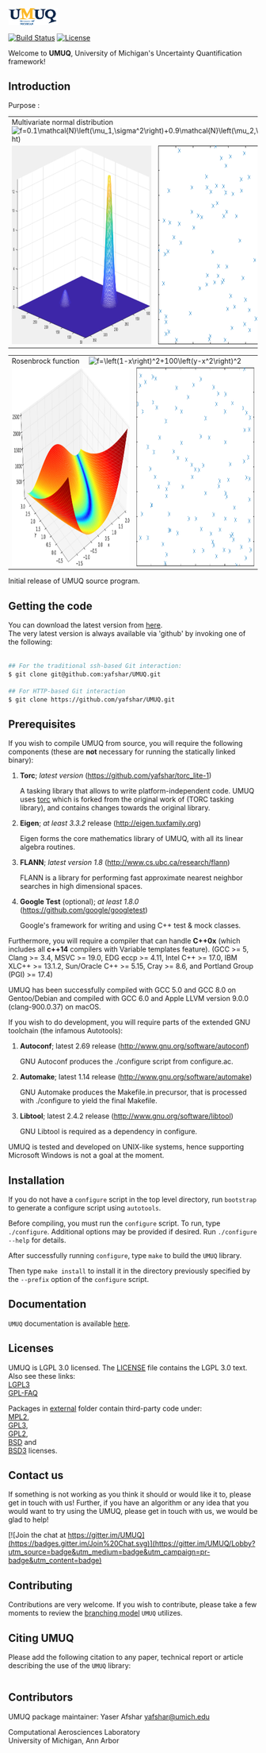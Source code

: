 <img src="./docs/umuq.png?raw=true" width="100">

[![Build Status](https://travis-ci.com/yafshar/UMUQ.svg?token=aY1dW9PfH9SMySdB6Pzy&branch=develop)](https://travis-ci.com/yafshar/UMUQ)
[![License](https://img.shields.io/badge/license-LGPL--3.0-blue.svg)](LICENSE)

Welcome to **UMUQ**, University of Michigan's Uncertainty Quantification framework!

Introduction
------------

Purpose :

<table>
  <tr>
    <td colspan="2"> Multivariate normal distribution  &nbsp; &nbsp;
    <img src="https://latex.codecogs.com/svg.latex?&space;f=0.1\mathcal{N}\left(\mu_1,\sigma^2\right)+0.9\mathcal{N}\left(\mu_2,\sigma^2\right)" title="f=0.1\mathcal{N}\left(\mu_1,\sigma^2\right)+0.9\mathcal{N}\left(\mu_2,\sigma^2\right)" />
    </td>
</td>
  </tr>
  <tr>
    <td> <img src="./docs/two_Gaussian.png?raw=true" width="400" height="400"> </td>
    <td> <img src="./docs/two_Gaussian.gif?raw=true" width="400" height="400"> </td>
  </tr>
</table>

<table>
  <tr>
    <td colspan="2"> Rosenbrock function  &nbsp; &nbsp; <img src="https://latex.codecogs.com/svg.latex?&space;f=\left(1-x\right)^2+100\left(y-x^2\right)^2" title="f=\left(1-x\right)^2+100\left(y-x^2\right)^2" /> </td>
</td>
  </tr>
  <tr>
    <td> <img src="./docs/Rosenbrock.png?raw=true" width="400" height="400"> </td>
    <td> <img src="./docs/Rosenbrock.gif?raw=true" width="400" height="400"> </td>
  </tr>
</table>

Initial release of UMUQ source program.

Getting the code
------------

You can download the latest version from [here](https://github.com/yafshar/UMUQ).<br>
The very latest version is always available via 'github' by invoking one of the following:

````bash

## For the traditional ssh-based Git interaction:
$ git clone git@github.com:yafshar/UMUQ.git

## For HTTP-based Git interaction
$ git clone https://github.com/yafshar/UMUQ.git

````

Prerequisites
------------

If you wish to compile UMUQ from source, you will require the following components (these are **not** necessary for running the statically linked binary):

1. **Torc**; _latest version_ (<https://github.com/yafshar/torc_lite-1>)

   A tasking library that allows to write platform-independent code.
   UMUQ uses [torc](https://github.com/yafshar/torc_lite-1) which is forked from the original work of (TORC tasking library), and contains changes towards the original library.

2. **Eigen**; _at least 3.3.2_ release (<http://eigen.tuxfamily.org>)

   Eigen forms the core mathematics library of UMUQ, with all its linear algebra routines.

3. **FLANN**; _latest version 1.8_ (<http://www.cs.ubc.ca/research/flann>)

   FLANN is a library for performing fast approximate nearest neighbor searches in high dimensional spaces.

4. **Google Test** (optional); _at least 1.8.0_ (<https://github.com/google/googletest>)

   Google's framework for writing and using C++ test & mock classes.

Furthermore, you will require a compiler that can handle **C++0x** (which includes all **c++14** compilers with Variable templates feature). 
(GCC >= 5, Clang >= 3.4, MSVC >= 19.0, EDG eccp >= 4.11, Intel C++ >= 17.0, IBM XLC++ >= 13.1.2, Sun/Oracle C++ >= 5.15, Cray >= 8.6, and Portland Group (PGI) >= 17.4)

UMUQ has been successfully compiled with GCC 5.0 and GCC 8.0 on Gentoo/Debian and compiled with GCC 6.0 and Apple LLVM version 9.0.0 (clang-900.0.37) on macOS.

If you wish to do development, you will require parts of the extended GNU toolchain (the infamous Autotools):

1. **Autoconf**; latest 2.69 release (<http://www.gnu.org/software/autoconf>)

   GNU Autoconf produces the ./configure script from configure.ac.

2. **Automake**; latest 1.14 release (<http://www.gnu.org/software/automake>)

   GNU Automake produces the Makefile.in precursor, that is processed with ./configure to yield the final Makefile.

3. **Libtool**; latest 2.4.2 release (<http://www.gnu.org/software/libtool>)

   GNU Libtool is required as a dependency in configure.

UMUQ is tested and developed on UNIX-like systems, hence supporting Microsoft Windows is not a goal at the moment.

Installation
------------

If you do not have a `configure` script in the top level directory, run `bootstrap` to generate a configure script using `autotools`.

Before compiling, you must run the `configure` script. To run, type `./configure`. Additional options may be provided if desired. Run `./configure --help` for details.

After successfully running `configure`, type `make` to build the `UMUQ` library.

Then type `make install` to install it in the directory previously specified by the `--prefix` option of the `configure` script.

Documentation
-------------

`UMUQ` documentation is available [here](https://github.com/yafshar/UMUQ).

Licenses
------------

UMUQ is LGPL 3.0 licensed. The [LICENSE](https://github.com/yafshar/UMUQ/blob/master/LICENSE) file contains the LGPL 3.0 text. Also see these links:<br>
    [LGPL3](https://www.gnu.org/licenses/lgpl-3.0.en.html)<br>
    [GPL-FAQ](https://www.gnu.org/licenses/gpl-faq.html)

Packages in [external](https://github.com/yafshar/UMUQ/tree/master/external) folder contain third-party code under:<br>
[MPL2](https://www.mozilla.org/en-US/MPL/2.0),<br>
[GPL3](https://www.gnu.org/licenses/gpl-3.0.html),<br>
[GPL2](https://www.gnu.org/licenses/gpl-2.0.html),<br>
[BSD](https://github.com/eigenteam/eigen-git-mirror/blob/72741bba73c97bdd1a16896ad3eed6934ea4ccb6/COPYING.BSD) and<br>
[BSD3](https://github.com/mariusmuja/flann/blob/f3a17cd3f94a0e9dd8f6a55bce11536c50d4fb24/COPYING) licenses.

Contact us
------------

If something is not working as you think it should or would like it to, please get in touch with us! Further, if you have an algorithm or any idea that you would want to try using the UMUQ, please get in touch with us, we would be glad to help!

[![Join the chat at https://gitter.im/UMUQ](https://badges.gitter.im/Join%20Chat.svg)](https://gitter.im/UMUQ/Lobby?utm_source=badge&utm_medium=badge&utm_campaign=pr-badge&utm_content=badge)

Contributing
------------

Contributions are very welcome.  If you wish to contribute, please take a few moments to review the [branching model](http://nvie.com/posts/a-successful-git-branching-model/) `UMUQ` utilizes.

Citing UMUQ
-------

Please add the following citation to any paper, technical report or article describing the use of the `UMUQ` library:

```bibtex

```

Contributors
------------

UMUQ package maintainer: Yaser Afshar <yafshar@umich.edu>

Computational Aerosciences Laboratory<br>
University of Michigan, Ann Arbor
